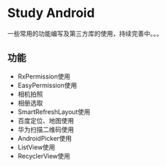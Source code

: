 # Study Android

一些常用的功能编写及第三方库的使用，持续完善中。。。

## 功能

* RxPermission使用
* EasyPermission使用
* 相机拍照
* 相册选取
* SmartRefreshLayout使用
* 百度定位、地图使用
* 华为扫描二维码使用
* AndroidPicker使用
* ListView使用
* RecyclerView使用

